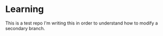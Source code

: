 # Learning
This is a test repo
I'm writing this in order to understand how to modify a secondary branch.
